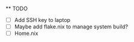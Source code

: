 ** TODO
- [ ] Add SSH key to laptop
- [ ] Maybe add flake.nix to manage system build?
- [ ] Home.nix
